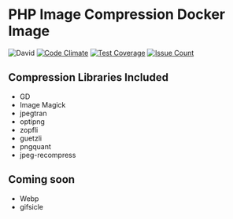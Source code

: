 # PHP Image Compression Docker Image
![David](https://david-dm.org/johnpaulada/php-image-compression-docker.svg)
[![Code Climate](https://codeclimate.com/github/johnpaulada/php-image-compression-docker/badges/gpa.svg)](https://codeclimate.com/github/johnpaulada/php-image-compression-docker)
[![Test Coverage](https://codeclimate.com/github/johnpaulada/php-image-compression-docker/badges/coverage.svg)](https://codeclimate.com/github/johnpaulada/php-image-compression-docker/coverage)
[![Issue Count](https://codeclimate.com/github/johnpaulada/php-image-compression-docker/badges/issue_count.svg)](https://codeclimate.com/github/johnpaulada/php-image-compression-docker)
## Compression Libraries Included
- GD
- Image Magick
- jpegtran
- optipng
- zopfli
- guetzli
- pngquant
- jpeg-recompress
## Coming soon
- Webp
- gifsicle
